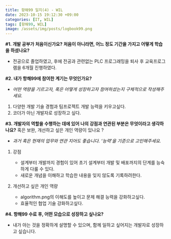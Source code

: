 ```yaml
---
title: 항해99 일지(4) - WIL
date: 2023-10-15 19:12:30 +09:00
categories: [IT, WIL]
tags: [항해99, WIL]
image: /assets/img/posts/logbook99.png
---
```


**#1. 개발 공부가 처음이신가요? 처음이 아니라면, 어느 정도 기간을 가지고 어떻게 학습을 하셨나요?**
- 전공으로 졸업하였고, 후에 전공과 관련없는 PLC 프로그래밍을 퇴사 후 교육프로그램을 6개월 진행하였다.


**#2. 내가 항해99에 참여한 계기는 무엇인가요?**
- *어떤 역량을 기르고자, 혹은 어떻게 성장하고자 참여하셨는지 구체적으로 작성해주세요.*
1. 다양한 개발 기술 경험과 팀프로젝트 개발 능력을 키우고싶다.
2. 코더가 아닌 개발자로 성장하고 싶다.


**#3. 개발자의 역할을 수행하는 데에 있어 나의 강점과 연관된 부분은 무엇이라고 생각하나요?** 
혹은 보완, 개선하고 싶은 개인 역량이 있나요 ?

- *과거 혹은 현재의 업무와 연관 지어도 좋습니다. ‘능력’을 기준으로 고민해주세요.*

1. 강점
	-  설계부터 개발까지 경험이 있어 초기 설계부터 개발 및 배포까지의 단계를 능숙하게 다룰 수 있다. 
	-  새로운 개념을 이해하고 학습한 내용을 잊지 않도록 기록하려한다.
    
    
2. 개선하고 싶은 개인 역량
	-  algorithm.png의 이해도를 높이고 문제 해결 능력을 강화하고싶다.
	-  효율적인 협업 기술 강화하고싶다.
	

**#4. 항해99 수료 후, 어떤 모습으로 성장하고 싶나요?**
- 내가 아는 것을 정확하게 설명할 수 있으며, 함께 일하고 싶어지는 개발자로 성장하고 싶습니다.